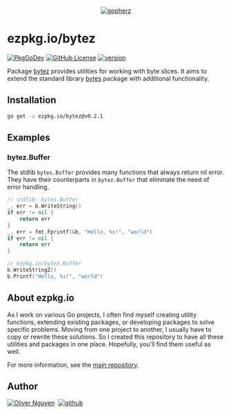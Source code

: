 <div align="center">

[![gopherz](https://ezpkg.io/_/gopherz.svg)](https://ezpkg.io)

</div>

# ezpkg.io/bytez

[![PkgGoDev](https://pkg.go.dev/badge/ezpkg.io/bytez)](https://pkg.go.dev/ezpkg.io/bytez)
[![GitHub License](https://img.shields.io/github/license/ezpkg/bytez)](https://github.com/ezpkg/bytez/tree/main/LICENSE)
[![version](https://img.shields.io/github/v/tag/ezpkg/bytez?label=version)](https://pkg.go.dev/ezpkg.io/bytez?tab=versions)

Package [bytez](https://pkg.go.dev/ezpkg.io/bytez) provides utilities for working with byte slices. It aims to extend the standard library [bytes](https://pkg.go.dev/bytes) package with additional functionality.

## Installation

```sh
go get -u ezpkg.io/bytez@v0.2.1
```

## Examples

### bytez.Buffer

The stdlib `bytes.Buffer` provides many functions that always return nil error. They have their counterparts in `bytez.Buffer` that eliminate the need of error handling.

```go
// stdlib: bytes.Buffer
_, err = b.WriteString()
if err != nil {
	return err
}
_, err = fmt.Fprintf(&b, "Hello, %s!", "world")
if err != nil {
	return err
}

// ezpkg.io/bytez.Buffer
b.WriteStringZ()
b.Printf("Hello, %s!", "world")
```

## About ezpkg.io

As I work on various Go projects, I often find myself creating utility functions, extending existing packages, or developing packages to solve specific problems. Moving from one project to another, I usually have to copy or rewrite these solutions. So I created this repository to have all these utilities and packages in one place. Hopefully, you'll find them useful as well.

For more information, see the [main repository](https://github.com/ezpkg/ezpkg).

## Author

[![Oliver Nguyen](https://olivernguyen.io/_/badge.svg)](https://olivernguyen.io)&nbsp;&nbsp;[![github](https://img.shields.io/badge/GitHub-100000?style=for-the-badge&logo=github&logoColor=white)](https://github.com/iOliverNguyen)
